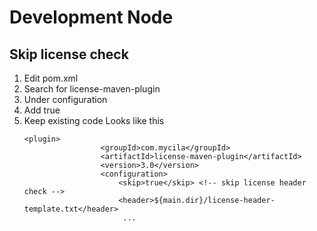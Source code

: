 # Development Node
## Skip license check
1. Edit pom.xml
2. Search for license-maven-plugin
3. Under configuration
4. Add <skip>true</skip> <!-- skip license header check -->
5. Keep existing code
   Looks like this
   ```text
   <plugin>
                    <groupId>com.mycila</groupId>
                    <artifactId>license-maven-plugin</artifactId>
                    <version>3.0</version>
                    <configuration>
                        <skip>true</skip> <!-- skip license header check -->
                        <header>${main.dir}/license-header-template.txt</header>
                         ...
   ```
